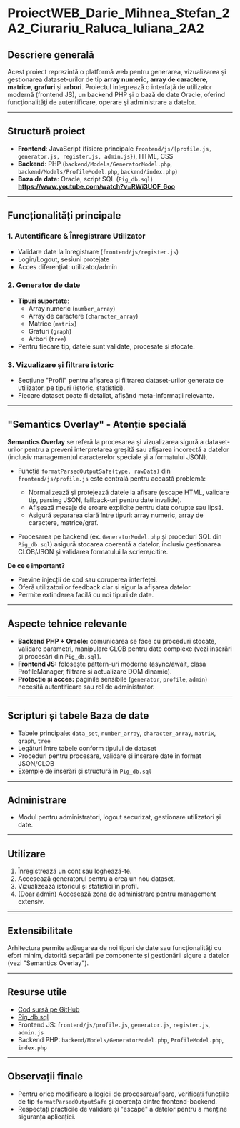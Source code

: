 # ProiectWEB_Darie_Mihnea_Stefan_2A2_Ciurariu_Raluca_Iuliana_2A2

## Descriere generală

Acest proiect reprezintă o platformă web pentru generarea, vizualizarea și gestionarea dataset-urilor de tip **array numeric**, **array de caractere**, **matrice**, **grafuri** și **arbori**. Proiectul integrează o interfață de utilizator modernă (frontend JS), un backend PHP și o bază de date Oracle, oferind funcționalități de autentificare, operare și administrare a datelor.

---

## Structură proiect

- **Frontend**: JavaScript (fisiere principale `frontend/js/{profile.js, generator.js, register.js, admin.js}`), HTML, CSS
- **Backend**: PHP (`backend/Models/GeneratorModel.php`, `backend/Models/ProfileModel.php`, `backend/index.php`)
- **Baza de date**: Oracle, script SQL (`Pig_db.sql`)
**https://www.youtube.com/watch?v=RWi3UOF_6oo**
---

## Funcționalități principale

### 1. Autentificare & Înregistrare Utilizator

- Validare date la înregistrare (`frontend/js/register.js`)
- Login/Logout, sesiuni protejate
- Acces diferențiat: utilizator/admin

### 2. Generator de date

- **Tipuri suportate**: 
  - Array numeric (`number_array`)
  - Array de caractere (`character_array`)
  - Matrice (`matrix`)
  - Grafuri (`graph`)
  - Arbori (`tree`)
- Pentru fiecare tip, datele sunt validate, procesate și stocate.

### 3. Vizualizare și filtrare istoric

- Secțiune "Profil" pentru afișarea și filtrarea dataset-urilor generate de utilizator, pe tipuri (istoric, statistici).
- Fiecare dataset poate fi detaliat, afișând meta-informații relevante.

---

## "Semantics Overlay" - Atenție specială

**Semantics Overlay** se referă la procesarea și vizualizarea sigură a dataset-urilor pentru a preveni interpretarea greșită sau afișarea incorectă a datelor (inclusiv managementul caracterelor speciale și a formatului JSON).

- Funcția `formatParsedOutputSafe(type, rawData)` din `frontend/js/profile.js` este centrală pentru această problemă:
  - Normalizează și protejează datele la afișare (escape HTML, validare tip, parsing JSON, fallback-uri pentru date invalide).
  - Afișează mesaje de eroare explicite pentru date corupte sau lipsă.
  - Asigură separarea clară între tipuri: array numeric, array de caractere, matrice/graf.

- Procesarea pe backend (ex. `GeneratorModel.php` și proceduri SQL din `Pig_db.sql`) asigură stocarea coerentă a datelor, inclusiv gestionarea CLOB/JSON și validarea formatului la scriere/citire.

**De ce e important?**
- Previne injecții de cod sau coruperea interfeței.
- Oferă utilizatorilor feedback clar și sigur la afișarea datelor.
- Permite extinderea facilă cu noi tipuri de date.

---

## Aspecte tehnice relevante

- **Backend PHP + Oracle:** comunicarea se face cu proceduri stocate, validare parametri, manipulare CLOB pentru date complexe (vezi inserări și procesări din `Pig_db.sql`).
- **Frontend JS:** folosește pattern-uri moderne (async/await, clasa ProfileManager, filtrare și actualizare DOM dinamic).
- **Protecție și acces:** paginile sensibile (`generator`, `profile`, `admin`) necesită autentificare sau rol de administrator.

---

## Scripturi și tabele Baza de date

- Tabele principale: `data_set`, `number_array`, `character_array`, `matrix`, `graph`, `tree`
- Legături între tabele conform tipului de dataset
- Proceduri pentru procesare, validare și inserare date în format JSON/CLOB
- Exemple de inserări și structură în `Pig_db.sql`

---

## Administrare

- Modul pentru administratori, logout securizat, gestionare utilizatori și date.

---

## Utilizare

1. Înregistrează un cont sau loghează-te.
2. Accesează generatorul pentru a crea un nou dataset.
3. Vizualizează istoricul și statistici în profil.
4. (Doar admin) Accesează zona de administrare pentru management extensiv.

---

## Extensibilitate

Arhitectura permite adăugarea de noi tipuri de date sau funcționalități cu efort minim, datorită separării pe componente și gestionării sigure a datelor (vezi "Semantics Overlay").

---

## Resurse utile

- [Cod sursă pe GitHub](https://github.com/MihneaDarie/ProiectWEB_Darie_Mihnea_Stefan_2A2_Ciurariu_Raluca_Iuliana_2A2)
- [Pig_db.sql](https://github.com/MihneaDarie/ProiectWEB_Darie_Mihnea_Stefan_2A2_Ciurariu_Raluca_Iuliana_2A2/blob/main/Pig_db.sql)
- Frontend JS: `frontend/js/profile.js`, `generator.js`, `register.js`, `admin.js`
- Backend PHP: `backend/Models/GeneratorModel.php`, `ProfileModel.php`, `index.php`

---

## Observații finale

- Pentru orice modificare a logicii de procesare/afișare, verificați funcțiile de tip `formatParsedOutputSafe` și coerența dintre frontend-backend.
- Respectați practicile de validare și "escape" a datelor pentru a menține siguranța aplicației.

